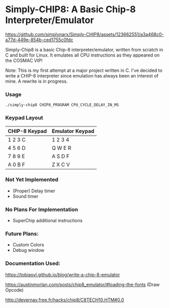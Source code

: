 # Simply-CHIP8: A Basic Chip-8 Interpreter/Emulator

https://github.com/simplynarx/Simply-CHIP8/assets/123662551/a3a468c0-a77d-449e-854b-ced1755c0fdc

Simply-Chip8 is a basic Chip-8 interpreter/emulator, written from scratch in C and built for Linux. It emulates all CPU instructions as they appeared on the COSMAC VIP!

Note: This is my first attempt at a major project written in C. I've decided to write a CHIP-8 interpreter since emulation has always been an interest of mine. A rewrite is in progress.

### Usage
```
./simply-chip8 CHIP8_PROGRAM CPU_CYCLE_DELAY_IN_MS
```

### Keypad Layout

| CHIP-8 Keypad | Emulator Keypad |
| --- | --- |
| 1 2 3 C | 1 2 3 4 |
| 4 5 6 D | Q W E R |
| 7 8 9 E | A S D F |
| A 0 B F | Z X C V |

### Not Yet Implemented
- (Proper) Delay timer
- Sound timer

### No Plans For Implementation
- SuperChip additional instructions

### Future Plans:
- Custom Colors
- Debug window

### Documentation Used:

https://tobiasvl.github.io/blog/write-a-chip-8-emulator

https://austinmorlan.com/posts/chip8_emulator/#loading-the-fonts (Draw Opcode)

http://devernay.free.fr/hacks/chip8/C8TECH10.HTM#0.0
